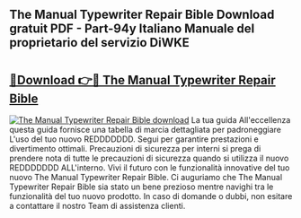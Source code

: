 ## The Manual Typewriter Repair Bible Download gratuit PDF - Part-94y Italiano Manuale del proprietario del servizio DiWKE

# <h2><a href="http://dffhnz.blite.top/?on=The+Manual+Typewriter+Repair+Bible">🔗Download 👉🔴 The Manual Typewriter Repair Bible</a></h2>

[![The Manual Typewriter Repair Bible download](https://i.imgur.com/lujVjoI.png)](http://dffhnz.blite.top/?on=The+Manual+Typewriter+Repair+Bible)
La tua guida All'eccellenza questa guida fornisce una tabella di marcia dettagliata per padroneggiare L'uso del tuo nuovo REDDDDDDD. Segui per garantire prestazioni e divertimento ottimali. Precauzioni di sicurezza per interni si prega di prendere nota di tutte le precauzioni di sicurezza quando si utilizza il nuovo REDDDDDDD ALL'interno. Vivi il futuro con le funzionalità innovative del tuo nuovo The Manual Typewriter Repair Bible. Ci auguriamo che The Manual Typewriter Repair Bible sia stato un bene prezioso mentre navighi tra le funzionalità del tuo nuovo prodotto. In caso di domande o dubbi, non esitare a contattare il nostro Team di assistenza clienti.
